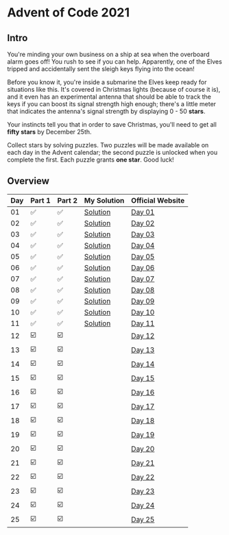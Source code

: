 # Advent of Code 2021

## Intro 
You're minding your own business on a ship at sea when the overboard alarm goes off! You rush to see if you can help. Apparently, one of the Elves tripped and accidentally sent the sleigh keys flying into the ocean!

Before you know it, you're inside a submarine the Elves keep ready for situations like this. It's covered in Christmas lights (because of course it is), and it even has an experimental antenna that should be able to track the keys if you can boost its signal strength high enough; there's a little meter that indicates the antenna's signal strength by displaying 0 - 50 **stars**.

Your instincts tell you that in order to save Christmas, you'll need to get all **fifty stars** by December 25th.

Collect stars by solving puzzles. Two puzzles will be made available on each day in the Advent calendar; the second puzzle is unlocked when you complete the first. Each puzzle grants **one star**. Good luck!

## Overview

| Day | Part 1                  | Part 2                  | My Solution                    | Official Website                               | 
| --- |-------------------------|-------------------------|--------------------------------|------------------------------------------------|
| 01 | :white_check_mark:      | :white_check_mark:      | [Solution](Day1/src/day1.py)   | [Day 01](https://adventofcode.com/2021/day/1)  |
| 02 | :white_check_mark:      | :white_check_mark:      | [Solution](Day2/src/day2.py)   | [Day 02](https://adventofcode.com/2021/day/2)  |
| 03 | :white_check_mark:      | :white_check_mark:      | [Solution](Day3/src/day3.py)   | [Day 03](https://adventofcode.com/2021/day/3)  |
| 04 | :white_check_mark:      | :white_check_mark:      | [Solution](Day4/src/day4.py)   | [Day 04](https://adventofcode.com/2021/day/4)  |
| 05 | :white_check_mark:      | :white_check_mark:      | [Solution](Day5/src/day5.py)   | [Day 05](https://adventofcode.com/2021/day/5)  |
| 06 | :white_check_mark:      | :white_check_mark:      | [Solution](Day6/src/day6.py)   | [Day 06](https://adventofcode.com/2021/day/6)  |
| 07 | :white_check_mark:      | :white_check_mark:      | [Solution](Day7/src/day7.py)   | [Day 07](https://adventofcode.com/2021/day/7)  |
| 08 | :white_check_mark:      | :white_check_mark:      | [Solution](Day8/src/day8.py)   | [Day 08](https://adventofcode.com/2021/day/8)  |
| 09 | :white_check_mark:      | :white_check_mark:      | [Solution](Day9/src/day9.py)   | [Day 09](https://adventofcode.com/2021/day/9)  |
| 10 | :white_check_mark:      | :white_check_mark:      | [Solution](Day10/src/day10.py) | [Day 10](https://adventofcode.com/2021/day/10) |
| 11 | :white_check_mark:      | :white_check_mark:      | [Solution](Day11/src/day11.py) | [Day 11](https://adventofcode.com/2021/day/11) |
| 12 | :ballot_box_with_check: | :ballot_box_with_check: |                                | [Day 12](https://adventofcode.com/2021/day/12) |
| 13 | :ballot_box_with_check: | :ballot_box_with_check: |                                | [Day 13](https://adventofcode.com/2021/day/13) |
| 14 | :ballot_box_with_check: | :ballot_box_with_check: |                                | [Day 14](https://adventofcode.com/2021/day/14) |
| 15 | :ballot_box_with_check: | :ballot_box_with_check: |                                | [Day 15](https://adventofcode.com/2021/day/15) |
| 16 | :ballot_box_with_check: | :ballot_box_with_check: |                                | [Day 16](https://adventofcode.com/2021/day/16) |
| 17 | :ballot_box_with_check: | :ballot_box_with_check: |                                | [Day 17](https://adventofcode.com/2021/day/17) |
| 18 | :ballot_box_with_check: | :ballot_box_with_check: |                                | [Day 18](https://adventofcode.com/2021/day/18) |
| 19 | :ballot_box_with_check: | :ballot_box_with_check: |                                | [Day 19](https://adventofcode.com/2021/day/19) |
| 20 | :ballot_box_with_check: | :ballot_box_with_check: |                                | [Day 20](https://adventofcode.com/2021/day/20) |
| 21 | :ballot_box_with_check: | :ballot_box_with_check: |                                | [Day 21](https://adventofcode.com/2021/day/21) |
| 22 | :ballot_box_with_check: | :ballot_box_with_check: |                                | [Day 22](https://adventofcode.com/2021/day/22) |
| 23 | :ballot_box_with_check: | :ballot_box_with_check: |                                | [Day 23](https://adventofcode.com/2021/day/23) |
| 24 | :ballot_box_with_check: | :ballot_box_with_check: |                                | [Day 24](https://adventofcode.com/2021/day/24) |
| 25 | :ballot_box_with_check: | :ballot_box_with_check: |                                | [Day 25](https://adventofcode.com/2021/day/25) |
